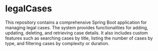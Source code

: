 # legalCases
This repository contains a comprehensive Spring Boot application for managing legal cases. The system provides functionalities for adding, updating, deleting, and retrieving case details. It also includes custom features such as searching cases by title, listing the number of cases by type, and filtering cases by complexity or duration.
